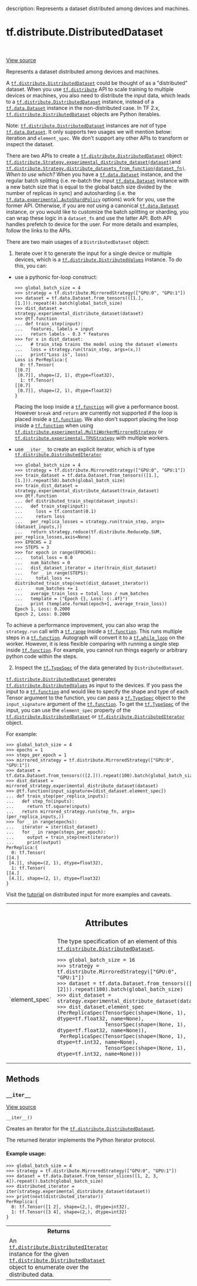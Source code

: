 description: Represents a dataset distributed among devices and machines.

<div itemscope itemtype="http://developers.google.com/ReferenceObject">
<meta itemprop="name" content="tf.distribute.DistributedDataset" />
<meta itemprop="path" content="Stable" />
<meta itemprop="property" content="__iter__"/>
</div>

# tf.distribute.DistributedDataset

<!-- Insert buttons and diff -->

<table class="tfo-notebook-buttons tfo-api nocontent" align="left">

</table>

<a target="_blank" class="external" href="/code/stable/tensorflow/python/distribute/input_lib.py">View source</a>



Represents a dataset distributed among devices and machines.

<!-- Placeholder for "Used in" -->

A <a href="../../tf/distribute/DistributedDataset.md"><code>tf.distribute.DistributedDataset</code></a> could be thought of as a "distributed"
dataset. When you use <a href="../../tf/distribute.md"><code>tf.distribute</code></a> API to scale training to multiple
devices or machines, you also need to distribute the input data, which leads
to a <a href="../../tf/distribute/DistributedDataset.md"><code>tf.distribute.DistributedDataset</code></a> instance, instead of a
<a href="../../tf/data/Dataset.md"><code>tf.data.Dataset</code></a> instance in the non-distributed case. In TF 2.x,
<a href="../../tf/distribute/DistributedDataset.md"><code>tf.distribute.DistributedDataset</code></a> objects are Python iterables.

Note: <a href="../../tf/distribute/DistributedDataset.md"><code>tf.distribute.DistributedDataset</code></a> instances are *not* of type
<a href="../../tf/data/Dataset.md"><code>tf.data.Dataset</code></a>. It only supports two usages we will mention below:
iteration and `element_spec`. We don't support any other APIs to transform or
inspect the dataset.

There are two APIs to create a <a href="../../tf/distribute/DistributedDataset.md"><code>tf.distribute.DistributedDataset</code></a> object:
<a href="../../tf/distribute/Strategy.md#experimental_distribute_dataset"><code>tf.distribute.Strategy.experimental_distribute_dataset(dataset)</code></a>and
<a href="../../tf/distribute/Strategy.md#distribute_datasets_from_function"><code>tf.distribute.Strategy.distribute_datasets_from_function(dataset_fn)</code></a>.
*When to use which?* When you have a <a href="../../tf/data/Dataset.md"><code>tf.data.Dataset</code></a> instance, and the
regular batch splitting (i.e. re-batch the input <a href="../../tf/data/Dataset.md"><code>tf.data.Dataset</code></a> instance
with a new batch size that is equal to the global batch size divided by the
number of replicas in sync) and autosharding (i.e. the
<a href="../../tf/data/experimental/AutoShardPolicy.md"><code>tf.data.experimental.AutoShardPolicy</code></a> options) work for you, use the former
API. Otherwise, if you are *not* using a canonical <a href="../../tf/data/Dataset.md"><code>tf.data.Dataset</code></a> instance,
or you would like to customize the batch splitting or sharding, you can wrap
these logic in a `dataset_fn` and use the latter API. Both API handles
prefetch to device for the user. For more details and examples, follow the
links to the APIs.


There are two main usages of a `DistributedDataset` object:

1. Iterate over it to generate the input for a single device or multiple
devices, which is a <a href="../../tf/distribute/DistributedValues.md"><code>tf.distribute.DistributedValues</code></a> instance. To do this,
you can:

  * use a pythonic for-loop construct:

    ```
    >>> global_batch_size = 4
    >>> strategy = tf.distribute.MirroredStrategy(["GPU:0", "GPU:1"])
    >>> dataset = tf.data.Dataset.from_tensors(([1.],[1.])).repeat(4).batch(global_batch_size)
    >>> dist_dataset = strategy.experimental_distribute_dataset(dataset)
    >>> @tf.function
    ... def train_step(input):
    ...   features, labels = input
    ...   return labels - 0.3 * features
    >>> for x in dist_dataset:
    ...   # train_step trains the model using the dataset elements
    ...   loss = strategy.run(train_step, args=(x,))
    ...   print("Loss is", loss)
    Loss is PerReplica:{
      0: tf.Tensor(
    [[0.7]
     [0.7]], shape=(2, 1), dtype=float32),
      1: tf.Tensor(
    [[0.7]
     [0.7]], shape=(2, 1), dtype=float32)
    }
    ```

    Placing the loop inside a <a href="../../tf/function.md"><code>tf.function</code></a> will give a performance boost.
    However `break` and `return` are currently not supported if the loop is
    placed inside a <a href="../../tf/function.md"><code>tf.function</code></a>. We also don't support placing the loop
    inside a <a href="../../tf/function.md"><code>tf.function</code></a> when using
    <a href="../../tf/distribute/experimental/MultiWorkerMirroredStrategy.md"><code>tf.distribute.experimental.MultiWorkerMirroredStrategy</code></a> or
    <a href="../../tf/distribute/experimental/TPUStrategy.md"><code>tf.distribute.experimental.TPUStrategy</code></a> with multiple workers.

  * use `__iter__` to create an explicit iterator, which is of type
    <a href="../../tf/distribute/DistributedIterator.md"><code>tf.distribute.DistributedIterator</code></a>

    ```
    >>> global_batch_size = 4
    >>> strategy = tf.distribute.MirroredStrategy(["GPU:0", "GPU:1"])
    >>> train_dataset = tf.data.Dataset.from_tensors(([1.],[1.])).repeat(50).batch(global_batch_size)
    >>> train_dist_dataset = strategy.experimental_distribute_dataset(train_dataset)
    >>> @tf.function
    ... def distributed_train_step(dataset_inputs):
    ...   def train_step(input):
    ...     loss = tf.constant(0.1)
    ...     return loss
    ...   per_replica_losses = strategy.run(train_step, args=(dataset_inputs,))
    ...   return strategy.reduce(tf.distribute.ReduceOp.SUM, per_replica_losses,axis=None)
    >>> EPOCHS = 2
    >>> STEPS = 3
    >>> for epoch in range(EPOCHS):
    ...   total_loss = 0.0
    ...   num_batches = 0
    ...   dist_dataset_iterator = iter(train_dist_dataset)
    ...   for _ in range(STEPS):
    ...     total_loss += distributed_train_step(next(dist_dataset_iterator))
    ...     num_batches += 1
    ...   average_train_loss = total_loss / num_batches
    ...   template = ("Epoch {}, Loss: {:.4f}")
    ...   print (template.format(epoch+1, average_train_loss))
    Epoch 1, Loss: 0.2000
    Epoch 2, Loss: 0.2000
    ```


  To achieve a performance improvement, you can also wrap the `strategy.run`
  call with a <a href="../../tf/range.md"><code>tf.range</code></a> inside a <a href="../../tf/function.md"><code>tf.function</code></a>. This runs multiple steps in a
  <a href="../../tf/function.md"><code>tf.function</code></a>. Autograph will convert it to a <a href="../../tf/while_loop.md"><code>tf.while_loop</code></a> on the worker.
  However, it is less flexible comparing with running a single step inside
  <a href="../../tf/function.md"><code>tf.function</code></a>. For example, you cannot run things eagerly or arbitrary
  python code within the steps.


2. Inspect the <a href="../../tf/TypeSpec.md"><code>tf.TypeSpec</code></a> of the data generated by `DistributedDataset`.

  <a href="../../tf/distribute/DistributedDataset.md"><code>tf.distribute.DistributedDataset</code></a> generates
  <a href="../../tf/distribute/DistributedValues.md"><code>tf.distribute.DistributedValues</code></a> as input to the devices. If you pass the
  input to a <a href="../../tf/function.md"><code>tf.function</code></a> and would like to specify the shape and type of
  each Tensor argument to the function, you can pass a <a href="../../tf/TypeSpec.md"><code>tf.TypeSpec</code></a> object to
  the `input_signature` argument of the <a href="../../tf/function.md"><code>tf.function</code></a>. To get the
  <a href="../../tf/TypeSpec.md"><code>tf.TypeSpec</code></a> of the input, you can use the `element_spec` property of the
  <a href="../../tf/distribute/DistributedDataset.md"><code>tf.distribute.DistributedDataset</code></a> or <a href="../../tf/distribute/DistributedIterator.md"><code>tf.distribute.DistributedIterator</code></a>
  object.

  For example:

  ```
  >>> global_batch_size = 4
  >>> epochs = 1
  >>> steps_per_epoch = 1
  >>> mirrored_strategy = tf.distribute.MirroredStrategy(["GPU:0", "GPU:1"])
  >>> dataset = tf.data.Dataset.from_tensors(([2.])).repeat(100).batch(global_batch_size)
  >>> dist_dataset = mirrored_strategy.experimental_distribute_dataset(dataset)
  >>> @tf.function(input_signature=[dist_dataset.element_spec])
  ... def train_step(per_replica_inputs):
  ...   def step_fn(inputs):
  ...     return tf.square(inputs)
  ...   return mirrored_strategy.run(step_fn, args=(per_replica_inputs,))
  >>> for _ in range(epochs):
  ...   iterator = iter(dist_dataset)
  ...   for _ in range(steps_per_epoch):
  ...     output = train_step(next(iterator))
  ...     print(output)
  PerReplica:{
    0: tf.Tensor(
  [[4.]
   [4.]], shape=(2, 1), dtype=float32),
    1: tf.Tensor(
  [[4.]
   [4.]], shape=(2, 1), dtype=float32)
  }
  ```


Visit the [tutorial](https://www.tensorflow.org/tutorials/distribute/input)
on distributed input for more examples and caveats.



<!-- Tabular view -->
 <table class="responsive fixed orange">
<colgroup><col width="214px"><col></colgroup>
<tr><th colspan="2"><h2 class="add-link">Attributes</h2></th></tr>

<tr>
<td>
`element_spec`
</td>
<td>
The type specification of an element of this <a href="../../tf/distribute/DistributedDataset.md"><code>tf.distribute.DistributedDataset</code></a>.


```
>>> global_batch_size = 16
>>> strategy = tf.distribute.MirroredStrategy(["GPU:0", "GPU:1"])
>>> dataset = tf.data.Dataset.from_tensors(([1.],[2])).repeat(100).batch(global_batch_size)
>>> dist_dataset = strategy.experimental_distribute_dataset(dataset)
>>> dist_dataset.element_spec
(PerReplicaSpec(TensorSpec(shape=(None, 1), dtype=tf.float32, name=None),
                TensorSpec(shape=(None, 1), dtype=tf.float32, name=None)),
 PerReplicaSpec(TensorSpec(shape=(None, 1), dtype=tf.int32, name=None),
                TensorSpec(shape=(None, 1), dtype=tf.int32, name=None)))
```
</td>
</tr>
</table>



## Methods

<h3 id="__iter__"><code>__iter__</code></h3>

<a target="_blank" class="external" href="/code/stable/tensorflow/python/distribute/input_lib.py">View source</a>

<pre class="devsite-click-to-copy prettyprint lang-py tfo-signature-link">
<code>__iter__()
</code></pre>

Creates an iterator for the <a href="../../tf/distribute/DistributedDataset.md"><code>tf.distribute.DistributedDataset</code></a>.

The returned iterator implements the Python Iterator protocol.

#### Example usage:



```
>>> global_batch_size = 4
>>> strategy = tf.distribute.MirroredStrategy(["GPU:0", "GPU:1"])
>>> dataset = tf.data.Dataset.from_tensor_slices([1, 2, 3, 4]).repeat().batch(global_batch_size)
>>> distributed_iterator = iter(strategy.experimental_distribute_dataset(dataset))
>>> print(next(distributed_iterator))
PerReplica:{
  0: tf.Tensor([1 2], shape=(2,), dtype=int32),
  1: tf.Tensor([3 4], shape=(2,), dtype=int32)
}
```

<!-- Tabular view -->
 <table class="responsive fixed orange">
<colgroup><col width="214px"><col></colgroup>
<tr><th colspan="2">Returns</th></tr>
<tr class="alt">
<td colspan="2">
An <a href="../../tf/distribute/DistributedIterator.md"><code>tf.distribute.DistributedIterator</code></a> instance for the given
<a href="../../tf/distribute/DistributedDataset.md"><code>tf.distribute.DistributedDataset</code></a> object to enumerate over the
distributed data.
</td>
</tr>

</table>





